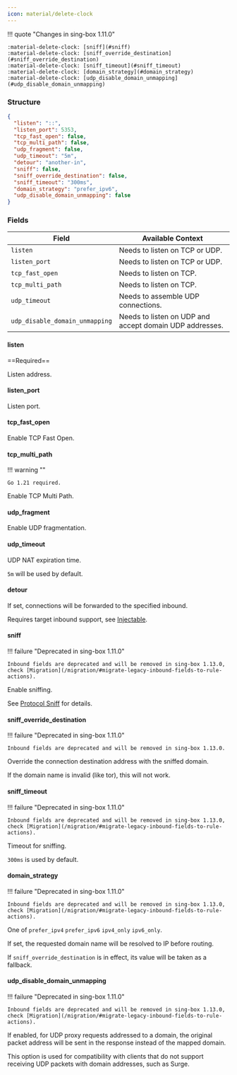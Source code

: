 ```yaml
---
icon: material/delete-clock
---
```


!!! quote "Changes in sing-box 1.11.0"

    :material-delete-clock: [sniff](#sniff)  
    :material-delete-clock: [sniff_override_destination](#sniff_override_destination)  
    :material-delete-clock: [sniff_timeout](#sniff_timeout)  
    :material-delete-clock: [domain_strategy](#domain_strategy)  
    :material-delete-clock: [udp_disable_domain_unmapping](#udp_disable_domain_unmapping)

### Structure

```json
{
  "listen": "::",
  "listen_port": 5353,
  "tcp_fast_open": false,
  "tcp_multi_path": false,
  "udp_fragment": false,
  "udp_timeout": "5m",
  "detour": "another-in",
  "sniff": false,
  "sniff_override_destination": false,
  "sniff_timeout": "300ms",
  "domain_strategy": "prefer_ipv6",
  "udp_disable_domain_unmapping": false
}
```

### Fields

| Field                          | Available Context                                       |
|--------------------------------|---------------------------------------------------------|
| `listen`                       | Needs to listen on TCP or UDP.                          |
| `listen_port`                  | Needs to listen on TCP or UDP.                          |
| `tcp_fast_open`                | Needs to listen on TCP.                                 |
| `tcp_multi_path`               | Needs to listen on TCP.                                 |
| `udp_timeout`                  | Needs to assemble UDP connections.                      |
| `udp_disable_domain_unmapping` | Needs to listen on UDP and accept domain UDP addresses. |

#### listen

==Required==

Listen address.

#### listen_port

Listen port.

#### tcp_fast_open

Enable TCP Fast Open.

#### tcp_multi_path

!!! warning ""

    Go 1.21 required.

Enable TCP Multi Path.

#### udp_fragment

Enable UDP fragmentation.

#### udp_timeout

UDP NAT expiration time.

`5m` will be used by default.

#### detour

If set, connections will be forwarded to the specified inbound.

Requires target inbound support, see [Injectable](/configuration/inbound/#fields).

#### sniff

!!! failure "Deprecated in sing-box 1.11.0"

    Inbound fields are deprecated and will be removed in sing-box 1.13.0, check [Migration](/migration/#migrate-legacy-inbound-fields-to-rule-actions).

Enable sniffing.

See [Protocol Sniff](/configuration/route/sniff/) for details.

#### sniff_override_destination

!!! failure "Deprecated in sing-box 1.11.0"

    Inbound fields are deprecated and will be removed in sing-box 1.13.0.

Override the connection destination address with the sniffed domain.

If the domain name is invalid (like tor), this will not work.

#### sniff_timeout

!!! failure "Deprecated in sing-box 1.11.0"

    Inbound fields are deprecated and will be removed in sing-box 1.13.0, check [Migration](/migration/#migrate-legacy-inbound-fields-to-rule-actions).

Timeout for sniffing.

`300ms` is used by default.

#### domain_strategy

!!! failure "Deprecated in sing-box 1.11.0"

    Inbound fields are deprecated and will be removed in sing-box 1.13.0, check [Migration](/migration/#migrate-legacy-inbound-fields-to-rule-actions).

One of `prefer_ipv4` `prefer_ipv6` `ipv4_only` `ipv6_only`.

If set, the requested domain name will be resolved to IP before routing.

If `sniff_override_destination` is in effect, its value will be taken as a fallback.

#### udp_disable_domain_unmapping

!!! failure "Deprecated in sing-box 1.11.0"

    Inbound fields are deprecated and will be removed in sing-box 1.13.0, check [Migration](/migration/#migrate-legacy-inbound-fields-to-rule-actions).

If enabled, for UDP proxy requests addressed to a domain, 
the original packet address will be sent in the response instead of the mapped domain.

This option is used for compatibility with clients that 
do not support receiving UDP packets with domain addresses, such as Surge.
